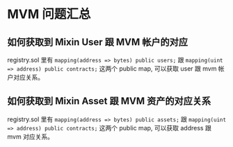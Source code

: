 # MVM 问题汇总

## 如何获取到 Mixin User 跟 MVM 帐户的对应

registry.sol 里有 `mapping(address => bytes) public users;` 跟 `mapping(uint => address) public contracts;` 这两个 public map, 可以获取 user 跟 mvm 帐户对应关系。

## 如何获取到 Mixin Asset 跟 MVM 资产的对应关系

registry.sol 里有 `mapping(address => bytes) public assets;` 跟 `mapping(uint => address) public contracts;` 这两个 public map, 可以获取 address 跟 mvm 对应关系。
